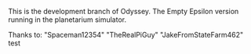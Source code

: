 This is the development branch of Odyssey.
The Empty Epsilon version running in the planetarium simulator.

Thanks to:
"Spaceman12354"
"TheRealPiGuy"
"JakeFromStateFarm462"
test
